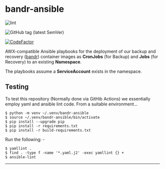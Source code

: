 # bandr-ansible

![lint](https://github.com/InformaticsMatters/bandr-ansible/workflows/lint/badge.svg)

![GitHub tag (latest SemVer)](https://img.shields.io/github/v/tag/informaticsmatters/bandr-ansible)

[![CodeFactor](https://www.codefactor.io/repository/github/informaticsmatters/bandr-ansible/badge)](https://www.codefactor.io/repository/github/informaticsmatters/bandr-ansible)

AWX-compatible Ansible playbooks for the deployment of our backup and recovery
([bandr]) container images as **CronJobs** (for Backup) and **Jobs**
(for Recovery) to an existing **Namespace**.

The playbooks assume a **ServiceAccount** exists in the namespace.

## Testing
To test this repository (Normally done via GitHib Actions)
we essentially employ yaml and ansible lint code. From a suitable
environment...

    $ python -m venv ~/.venv/bandr-ansible
    $ source ~/.venv/bandr-ansible/bin/activate
    $ pip install --upgrade pip
    $ pip install -r requirements.txt
    $ pip install -r build-requirements.txt

Run the following: -

    $ yamllint .
    $ find . -type f -name '*.yaml.j2' -exec yamllint {} +
    $ ansible-lint

---

[bandr]: https://github.com/InformaticsMatters/bandr
